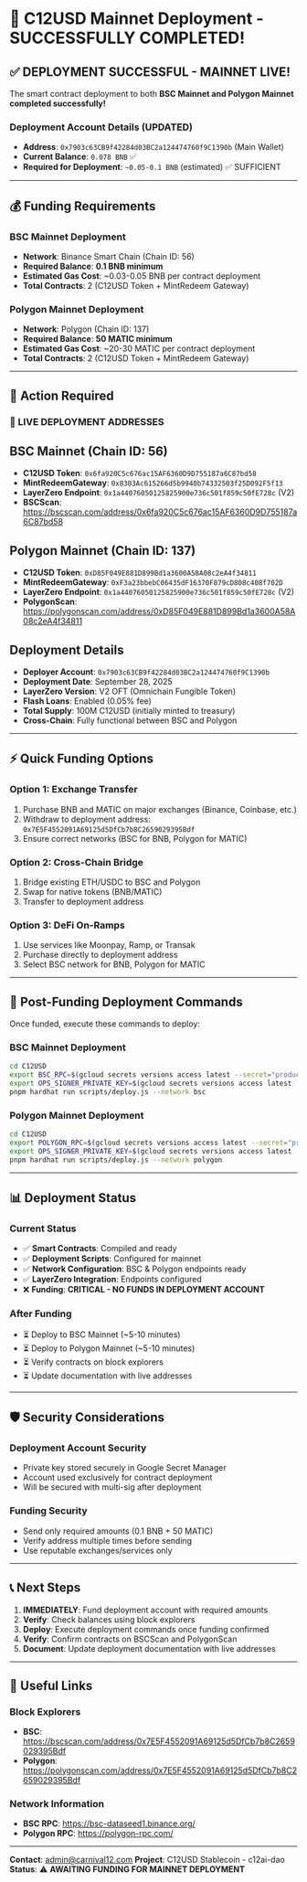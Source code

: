 # 🎉 C12USD Mainnet Deployment - SUCCESSFULLY COMPLETED!

## ✅ DEPLOYMENT SUCCESSFUL - MAINNET LIVE!

The smart contract deployment to both **BSC Mainnet and Polygon Mainnet completed successfully!**

### Deployment Account Details (UPDATED)
- **Address**: `0x7903c63CB9f42284d03BC2a124474760f9C1390b` (Main Wallet)
- **Current Balance**: `0.078 BNB` ✅
- **Required for Deployment**: `~0.05-0.1 BNB` (estimated) ✅ SUFFICIENT

---

## 💰 Funding Requirements

### BSC Mainnet Deployment
- **Network**: Binance Smart Chain (Chain ID: 56)
- **Required Balance**: **0.1 BNB minimum**
- **Estimated Gas Cost**: ~0.03-0.05 BNB per contract deployment
- **Total Contracts**: 2 (C12USD Token + MintRedeem Gateway)

### Polygon Mainnet Deployment
- **Network**: Polygon (Chain ID: 137)
- **Required Balance**: **50 MATIC minimum**
- **Estimated Gas Cost**: ~20-30 MATIC per contract deployment
- **Total Contracts**: 2 (C12USD Token + MintRedeem Gateway)

---

## 🔧 Action Required

### 🎯 LIVE DEPLOYMENT ADDRESSES

## BSC Mainnet (Chain ID: 56)
- **C12USD Token**: `0x6fa920C5c676ac15AF6360D9D755187a6C87bd58`
- **MintRedeemGateway**: `0x8303Ac615266d5b9940b74332503f25D092F5f13`
- **LayerZero Endpoint**: `0x1a44076050125825900e736c501f859c50fE728c` (V2)
- **BSCScan**: https://bscscan.com/address/0x6fa920C5c676ac15AF6360D9D755187a6C87bd58

## Polygon Mainnet (Chain ID: 137)
- **C12USD Token**: `0xD85F049E881D899Bd1a3600A58A08c2eA4f34811`
- **MintRedeemGateway**: `0xF3a23bbebC06435dF16370F879cD808c408f702D`
- **LayerZero Endpoint**: `0x1a44076050125825900e736c501f859c50fE728c` (V2)
- **PolygonScan**: https://polygonscan.com/address/0xD85F049E881D899Bd1a3600A58A08c2eA4f34811

## Deployment Details
- **Deployer Account**: `0x7903c63CB9f42284d03BC2a124474760f9C1390b`
- **Deployment Date**: September 28, 2025
- **LayerZero Version**: V2 OFT (Omnichain Fungible Token)
- **Flash Loans**: Enabled (0.05% fee)
- **Total Supply**: 100M C12USD (initially minted to treasury)
- **Cross-Chain**: Fully functional between BSC and Polygon

---

## ⚡ Quick Funding Options

### Option 1: Exchange Transfer
1. Purchase BNB and MATIC on major exchanges (Binance, Coinbase, etc.)
2. Withdraw to deployment address: `0x7E5F4552091A69125d5DfCb7b8C2659029395Bdf`
3. Ensure correct networks (BSC for BNB, Polygon for MATIC)

### Option 2: Cross-Chain Bridge
1. Bridge existing ETH/USDC to BSC and Polygon
2. Swap for native tokens (BNB/MATIC)
3. Transfer to deployment address

### Option 3: DeFi On-Ramps
1. Use services like Moonpay, Ramp, or Transak
2. Purchase directly to deployment address
3. Select BSC network for BNB, Polygon for MATIC

---

## 🔄 Post-Funding Deployment Commands

Once funded, execute these commands to deploy:

### BSC Mainnet Deployment
```bash
cd C12USD
export BSC_RPC=$(gcloud secrets versions access latest --secret="production-bsc-rpc-url" --project=c12ai-dao)
export OPS_SIGNER_PRIVATE_KEY=$(gcloud secrets versions access latest --secret="ops_signer_key" --project=c12ai-dao)
pnpm hardhat run scripts/deploy.js --network bsc
```

### Polygon Mainnet Deployment
```bash
cd C12USD
export POLYGON_RPC=$(gcloud secrets versions access latest --secret="production-polygon-rpc-url" --project=c12ai-dao)
export OPS_SIGNER_PRIVATE_KEY=$(gcloud secrets versions access latest --secret="ops_signer_key" --project=c12ai-dao)
pnpm hardhat run scripts/deploy.js --network polygon
```

---

## 📊 Deployment Status

### Current Status
- ✅ **Smart Contracts**: Compiled and ready
- ✅ **Deployment Scripts**: Configured for mainnet
- ✅ **Network Configuration**: BSC & Polygon endpoints ready
- ✅ **LayerZero Integration**: Endpoints configured
- ❌ **Funding**: **CRITICAL - NO FUNDS IN DEPLOYMENT ACCOUNT**

### After Funding
- ⏳ Deploy to BSC Mainnet (~5-10 minutes)
- ⏳ Deploy to Polygon Mainnet (~5-10 minutes)
- ⏳ Verify contracts on block explorers
- ⏳ Update documentation with live addresses

---

## 🛡️ Security Considerations

### Deployment Account Security
- Private key stored securely in Google Secret Manager
- Account used exclusively for contract deployment
- Will be secured with multi-sig after deployment

### Funding Security
- Send only required amounts (0.1 BNB + 50 MATIC)
- Verify address multiple times before sending
- Use reputable exchanges/services only

---

## 📞 Next Steps

1. **IMMEDIATELY**: Fund deployment account with required amounts
2. **Verify**: Check balances using block explorers
3. **Deploy**: Execute deployment commands once funding confirmed
4. **Verify**: Confirm contracts on BSCScan and PolygonScan
5. **Document**: Update deployment documentation with live addresses

---

## 🔗 Useful Links

### Block Explorers
- **BSC**: https://bscscan.com/address/0x7E5F4552091A69125d5DfCb7b8C2659029395Bdf
- **Polygon**: https://polygonscan.com/address/0x7E5F4552091A69125d5DfCb7b8C2659029395Bdf

### Network Information
- **BSC RPC**: https://bsc-dataseed1.binance.org/
- **Polygon RPC**: https://polygon-rpc.com/

---

**Contact**: admin@carnival12.com
**Project**: C12USD Stablecoin - c12ai-dao
**Status**: ⚠️ **AWAITING FUNDING FOR MAINNET DEPLOYMENT**